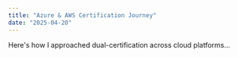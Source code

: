 ```yaml
---
title: "Azure & AWS Certification Journey"
date: "2025-04-20"
---
```


Here's how I approached dual-certification across cloud platforms...
